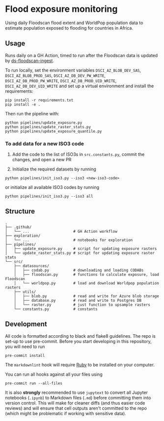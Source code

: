 # Flood exposure monitoring

Using daily Floodscan flood extent and WorldPop population data to estimate
population exposed to flooding for countries in Africa.

## Usage

Runs daily on a GH Action, timed to run after the Floodscan data is updated
by [ds-floodscan-ingest](https://github.com/OCHA-DAP/ds-floodscan-ingest).

To run locally, set the environment variables `DSCI_AZ_BLOB_DEV_SAS`,
`DSCI_AZ_BLOB_PROD_SAS`, `DSCI_AZ_DB_DEV_PW_WRITE`,
`DSCI_AZ_DB_PROD_PW_WRITE`, `DSCI_AZ_DB_PROD_UID_WRITE`, `DSCI_AZ_DB_DEV_UID_WRITE`
and set up a virtual environment and install the requirements:

```shell
pip install -r requirements.txt
pip install -e .
```

Then run the pipeline with:

```shell
python pipelines/update_exposure.py
python pipelines/update_raster_stats.py
python pipelines/update_exposure_quantile.py
```

### To add data for a new ISO3 code

1. Add the code to the list of ISO3s in `src.constants.py`,
commit the changes, and open a new PR

2. Initialize the required datasets by running

```shell
python pipelines/init_iso3.py --iso3 <new-iso3-code>
````

or initialize all available ISO3 codes by running

```shell
python pipelines/init_iso3.py --iso3 all
```

## Structure

```plaintext
.
├── .github/
│   └── ...                    # GH Action workflow
├── exploration/
│   └── ...                    # notebooks for exploration
├── pipelines/
│   ├── update_exposure.py     # script for updating exposure rasters
│   └── update_raster_stats.py # script for updating exposure raster stats
└── src/
    ├── datasources/
    │   ├── codab.py           # downloading and loading CODABs
    │   ├── floodscan.py       # functions to calculate exposure, load Floodscan
    │   └── worldpop.py        # load and download Worldpop population rasters
    ├── utils/
    │   ├── blob.py            # read and write for Azure blob storage
    │   ├── database.py        # read and write to Postgres DB
    │   └── raster.py          # just function to upsample rasters
    └── constants.py           # constants
```

## Development

All code is formatted according to black and flake8 guidelines.
The repo is set-up to use pre-commit.
Before you start developing in this repository, you will need to run

```shell
pre-commit install
```

The `markdownlint` hook will require
[Ruby](https://www.ruby-lang.org/en/documentation/installation/)
to be installed on your computer.

You can run all hooks against all your files using

```shell
pre-commit run --all-files
```

It is also **strongly** recommended to use `jupytext`
to convert all Jupyter notebooks (`.ipynb`) to Markdown files (`.md`)
before committing them into version control. This will make for
cleaner diffs (and thus easier code reviews) and will ensure that cell outputs aren't
committed to the repo (which might be problematic if working with sensitive data).

